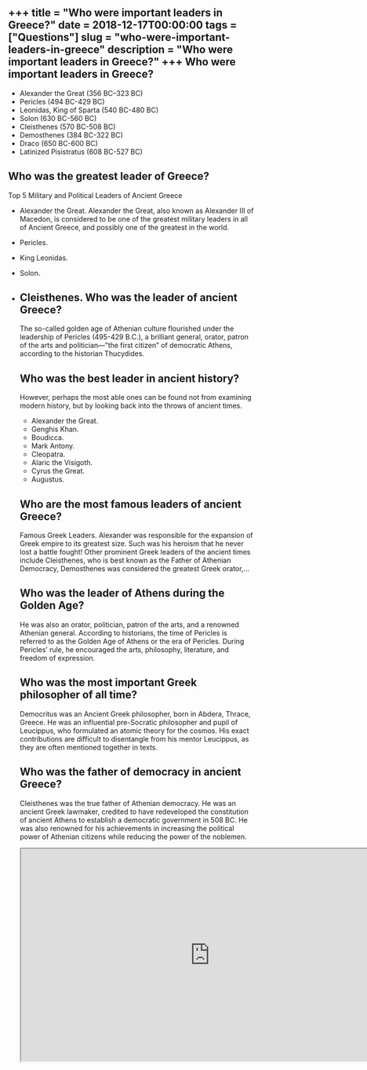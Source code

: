 +++
title = "Who were important leaders in Greece?"
date = 2018-12-17T00:00:00
tags = ["Questions"]
slug = "who-were-important-leaders-in-greece"
description = "Who were important leaders in Greece?"
+++
Who were important leaders in Greece?
-------------------------------------

- Alexander the Great (356 BC–323 BC)
- Pericles (494 BC-429 BC)
- Leonidas, King of Sparta (540 BC-480 BC)
- Solon (630 BC-560 BC)
- Cleisthenes (570 BC-508 BC)
- Demosthenes (384 BC-322 BC)
- Draco (650 BC-600 BC)
- Latinized Pisistratus (608 BC-527 BC)

Who was the greatest leader of Greece?
--------------------------------------

Top 5 Military and Political Leaders of Ancient Greece

- Alexander the Great. Alexander the Great, also known as Alexander III of Macedon, is considered to be one of the greatest military leaders in all of Ancient Greece, and possibly one of the greatest in the world.
- Pericles.
- King Leonidas.
- Solon.
- Cleisthenes. Who was the leader of ancient Greece?
    -------------------------------------
    
    The so-called golden age of Athenian culture flourished under the leadership of Pericles (495-429 B.C.), a brilliant general, orator, patron of the arts and politician—”the first citizen” of democratic Athens, according to the historian Thucydides.
    
    Who was the best leader in ancient history?
    -------------------------------------------
    
    However, perhaps the most able ones can be found not from examining modern history, but by looking back into the throws of ancient times.
    
    
    - Alexander the Great.
    - Genghis Khan.
    - Boudicca.
    - Mark Antony.
    - Cleopatra.
    - Alaric the Visigoth.
    - Cyrus the Great.
    - Augustus.
    
    Who are the most famous leaders of ancient Greece?
    --------------------------------------------------
    
    Famous Greek Leaders. Alexander was responsible for the expansion of Greek empire to its greatest size. Such was his heroism that he never lost a battle fought! Other prominent Greek leaders of the ancient times include Cleisthenes, who is best known as the Father of Athenian Democracy, Demosthenes was considered the greatest Greek orator,…
    
    Who was the leader of Athens during the Golden Age?
    ---------------------------------------------------
    
    He was also an orator, politician, patron of the arts, and a renowned Athenian general. According to historians, the time of Pericles is referred to as the Golden Age of Athens or the era of Pericles. During Pericles’ rule, he encouraged the arts, philosophy, literature, and freedom of expression.
    
    Who was the most important Greek philosopher of all time?
    ---------------------------------------------------------
    
    Democritus was an Ancient Greek philosopher, born in Abdera, Thrace, Greece. He was an influential pre-Socratic philosopher and pupil of Leucippus, who formulated an atomic theory for the cosmos. His exact contributions are difficult to disentangle from his mentor Leucippus, as they are often mentioned together in texts.
    
    Who was the father of democracy in ancient Greece?
    --------------------------------------------------
    
    Cleisthenes was the true father of Athenian democracy. He was an ancient Greek lawmaker, credited to have redeveloped the constitution of ancient Athens to establish a democratic government in 508 BC. He was also renowned for his achievements in increasing the political power of Athenian citizens while reducing the power of the noblemen.
    
    <iframe allow="accelerometer; autoplay; clipboard-write; encrypted-media; gyroscope; picture-in-picture" allowfullscreen="" class="__youtube_prefs__  epyt-is-override  no-lazyload" data-no-lazy="1" data-origheight="433" data-origwidth="770" data-skipgform_ajax_framebjll="" height="433" id="_ytid_33858" loading="lazy" src="https://www.youtube.com/embed/bko7gd9E8yg?enablejsapi=1&autoplay=0&cc_load_policy=0&cc_lang_pref=&iv_load_policy=1&loop=0&modestbranding=0&rel=1&fs=1&playsinline=0&autohide=2&theme=dark&color=red&controls=1&" title="YouTube player" width="770"></iframe>